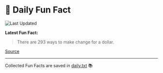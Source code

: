 # 🌟 Daily Fun Fact

![Last Updated](https://img.shields.io/badge/Last_Updated-2025_08_14-blue?style=flat-square)

**Latest Fun Fact:**

> There are 293 ways to make change for a dollar.

[Source](http://www.djtech.net/humor/useless_facts.htm)

---

Collected Fun Facts are saved in [daily.txt](daily.txt) 📚
